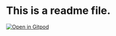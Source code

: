 # This is a readme file.

[![Open in Gitpod](https://gitpod.io/button/open-in-gitpod.svg)](https://gitpod.io/#github.com/aozora25/test)
